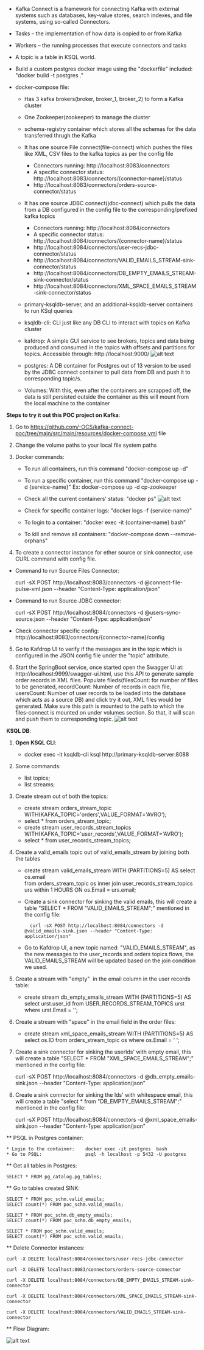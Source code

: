 * Kafka Connect is a framework for connecting Kafka with external systems such as databases, key-value stores, search indexes, and file systems, using so-called Connectors.

* Tasks – the implementation of how data is copied to or from Kafka

* Workers – the running processes that execute connectors and tasks

* A topic is a table in KSQL world.

* Build a custom postgres docker image using the "dockerfile" included: "docker build -t postgres ."

* docker-compose file:

    * Has 3 kafka brokers(broker, broker_1, broker_2) to form a Kafka cluster
    * One Zookeeper(zookeeper) to manage the cluster
    * schema-registry container which stores all the schemas for the data transferred thrugh the Kafka
    * It has one source File connect(file-connect) which pushes the files like XML, CSV files to the kafka topics as per the config file
        * Connectors running: http://localhost:8083/connectors
        * A specific connector status: http://localhost:8083/connectors/{connector-name}/status
        * http://localhost:8083/connectors/orders-source-connector/status  
      
    * It has one source JDBC connect(jdbc-connect) which pulls the data from a DB configured in the config file to the corresponding/prefixed kafka topics
        * Connectors running: http://localhost:8084/connectors
        * A specific connector status: http://localhost:8084/connectors/{connector-name}/status
        * http://localhost:8084/connectors/user-recs-jdbc-connector/status
        * http://localhost:8084/connectors/VALID_EMAILS_STREAM-sink-connector/status
        * http://localhost:8084/connectors/DB_EMPTY_EMAILS_STREAM-sink-connector/status
        * http://localhost:8084/connectors/XML_SPACE_EMAILS_STREAM-sink-connector/status

    * primary-ksqldb-server, and an additional-ksqldb-server containers to run KSql queries
    * ksqldb-cli: CLI just like any DB CLI to interact with topics on Kafka cluster
    * kafdrop: A simple GUI service to see brokers, topics and data being produced and consumed in the topics with offsets and partitions for topics. Accessible through: http://localhost:9000/
      ![alt text](https://github.com/sravantatikonda1893/kafka-connect-poc/blob/master/kafdrop-dash-ui.png?raw=true)

    * postgres: A DB container for Postgres out of 13 version to be used by the JDBC connect container to pull data from DB and push it to corresponding topic/s.

    * Volumes: With this, even after the containers are scrapped off, the data is still persisted outside the container as this will mount from the local machine to the container

**Steps to try it out this POC project on Kafka**:

1. Go to https://github.com/-OCS/kafka-connect-poc/tree/main/src/main/resources/docker-compose.yml file
2. Change the volume paths to your local file system paths
3. Docker commands:
    * To run all containers, run this command "docker-compose up -d"
    * To run a specific container, run this command "docker-compose up -d {service-name}"
      Ex: docker-compose up -d cp-zookeeper
    * Check all the current containers' status: "docker ps"
      ![alt text](https://github.com/sravantatikonda1893/kafka-connect-poc/blob/master/docker%20container%20running.png?raw=true)

    * Check for specific container logs: "docker logs -f {service-name}"
    * To login to a container: "docker exec -it {container-name} bash"
    * To kill and remove all containers: "docker-compose down --remove-orphans"

4. To create a connector instance for ether source or sink connector, use CURL command with config file.

* Command to run Source Files Connector:

  curl -sX POST http://localhost:8083/connectors -d @connect-file-pulse-xml.json --header "Content-Type: application/json"

* Command to run Source JDBC connector: 
  
  curl -sX POST http://localhost:8084/connectors -d @users-sync-source.json --header "Content-Type: application/json"


* Check connector specific config: http://localhost:8083/connectors/{connector-name}/config


5. Go to Kafdrop UI to verify if the messages are in the topic which is configured in the JSON config file under the "topic" attribute.

6. Start the SpringBoot service, once started open the Swagger UI at: http://localhost:9999/swagger-ui.html, use this API to generate sample order records in XML files. Populate fileds(filesCount: for number of files to be generated, recordCount: Number of records in each file, usersCount: Number of user records to be loaded into the database which acts as a source DB) and click try it out, XML files would be generated. Make sure this path is mounted to the path to which the files-connect is mounted on under volumes section. So that, it will scan and push them to corresponding topic.
   ![alt text](https://github.com/sravantatikonda1893/kafka-connect-poc/blob/master/Swagger-API-UI.png?raw=true)


**KSQL DB**:

1. **Open KSQL CLI**:
   
   * docker exec -it ksqldb-cli ksql http://primary-ksqldb-server:8088

2. Some commands:
    
    * list topics;
    * list streams;

3. Create stream out of both the topics:

    * create stream orders_stream_topic WITH(KAFKA_TOPIC='orders',VALUE_FORMAT='AVRO');
    * select * from orders_stream_topic;
    * create stream user_records_stream_topics WITH(KAFKA_TOPIC='user_records',VALUE_FORMAT='AVRO');
    * select * from user_records_stream_topics;

4. Create a valid_emails topic out of valid_emails_stream by joining both the tables

    * create stream valid_emails_stream WITH (PARTITIONS=5) AS select os.email  
      from orders_stream_topic os inner join user_records_stream_topics urs within 1 HOURS ON os.Email = urs.email;
    * Create a sink connector for sinking the valid emails, this will create a table "SELECT * FROM "VALID_EMAILS_STREAM";" mentioned in the config file:

            curl -sX POST http://localhost:8084/connectors -d @valid_emails-sink.json --header "Content-Type: application/json"
   
    * Go to Kafdrop UI, a new topic named: "VALID_EMAILS_STREAM", as the new messages to the user_records and orders topics flows, the VALID_EMAILS_STREAM will be updated based on the join condition we used.
    

5. Create a stream with "empty"  in the email column in the user records table:
   
    * create stream db_empty_emails_stream WITH (PARTITIONS=5) AS select urst.user_id from USER_RECORDS_STREAM_TOPICS urst where urst.Email = '';

6. Create a stream with "space" in the email field in the order files:
   
    * create stream xml_space_emails_stream WITH (PARTITIONS=5) AS select os.ID from orders_stream_topic os where os.Email = ' ';

7. Create a sink connector for sinking the userIds' with empty email, this will create a table "SELECT * FROM "XML_SPACE_EMAILS_STREAM";" mentioned in the config file:

   curl -sX POST http://localhost:8084/connectors -d @db_empty_emails-sink.json --header "Content-Type: application/json"

6. Create a sink connector for sinking the Ids' with whitespace email, this will create a table "select * from "DB_EMPTY_EMAILS_STREAM";" mentioned in the config file:

   curl -sX POST http://localhost:8084/connectors -d @xml_space_emails-sink.json --header "Content-Type: application/json"

** PSQL in Postgres container:

    * Login to the container:    docker exec -it postgres  bash
    * Go to PSQL:                psql -h localhost -p 5432 -U postgres

** Get all tables in Postgres:

    SELECT * FROM pg_catalog.pg_tables;

** Go to tables created SINK:

    SELECT * FROM poc_schm.valid_emails;
    SELECT count(*) FROM poc_schm.valid_emails;

    SELECT * FROM poc_schm.db_empty_emails;
    SELECT count(*) FROM poc_schm.db_empty_emails;

    SELECT * FROM poc_schm.valid_emails;
    SELECT count(*) FROM poc_schm.valid_emails;


** Delete Connector instances:

    curl -X DELETE localhost:8084/connectors/user-recs-jdbc-connector

    curl -X DELETE localhost:8083/connectors/orders-source-connector

    curl -X DELETE localhost:8084/connectors/DB_EMPTY_EMAILS_STREAM-sink-connector

    curl -X DELETE localhost:8084/connectors/XML_SPACE_EMAILS_STREAM-sink-connector

    curl -X DELETE localhost:8084/connectors/VALID_EMAILS_STREAM-sink-connector

** Flow Diagram:
    
![alt text](https://github.com/sravantatikonda1893/kafka-connect-poc/blob/master/Flow%20Diagram.png?raw=true)